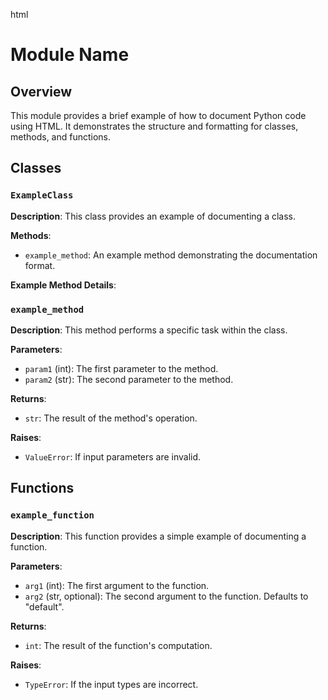 html
<h1>Module Name</h1>

<h2>Overview</h2>
<p>This module provides a brief example of how to document Python code using HTML.  It demonstrates the structure and formatting for classes, methods, and functions.</p>

<h2>Classes</h2>

<h3><code>ExampleClass</code></h3>

<p><strong>Description</strong>: This class provides an example of documenting a class.</p>

<p><strong>Methods</strong>:</p>
<ul>
  <li><code>example_method</code>: An example method demonstrating the documentation format.</li>
</ul>

<p><strong>Example Method Details</strong>:</p>
<h3><code>example_method</code></h3>

<p><strong>Description</strong>: This method performs a specific task within the class.</p>

<p><strong>Parameters</strong>:</p>
<ul>
  <li><code>param1</code> (int): The first parameter to the method.</li>
  <li><code>param2</code> (str): The second parameter to the method.</li>
</ul>

<p><strong>Returns</strong>:</p>
<ul>
  <li><code>str</code>: The result of the method's operation.</li>
</ul>

<p><strong>Raises</strong>:</p>
<ul>
  <li><code>ValueError</code>: If input parameters are invalid.</li>
</ul>

<h2>Functions</h2>

<h3><code>example_function</code></h3>

<p><strong>Description</strong>: This function provides a simple example of documenting a function.</p>

<p><strong>Parameters</strong>:</p>
<ul>
  <li><code>arg1</code> (int): The first argument to the function.</li>
  <li><code>arg2</code> (str, optional): The second argument to the function. Defaults to "default".</li>
</ul>

<p><strong>Returns</strong>:</p>
<ul>
  <li><code>int</code>: The result of the function's computation.</li>
</ul>

<p><strong>Raises</strong>:</p>
<ul>
  <li><code>TypeError</code>: If the input types are incorrect.</li>
</ul>